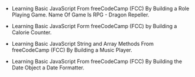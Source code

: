- Learning Basic JavaScript From freeCodeCamp (FCC) By Building a Role Playing Game. Name Of Game Is RPG - Dragon Repeller.

- Learning Basic JavaScript Form freeCodeCamp (FCC) by Building a Calorie Counter.

- Learning Basic JavaScript String and Array Methods From freeCodeCamp (FCC) By Building a Music Player.

- Learning Basic JavaScript From freeCodeCamp (FCC) By Building the Date Object a Date Formatter.
